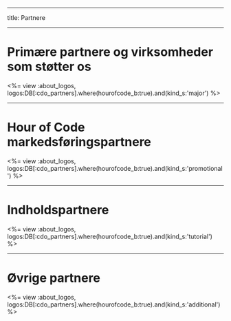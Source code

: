 * * *

title: Partnere

* * *

# Primære partnere og virksomheder som støtter os

<%= view :about_logos, logos:DB[:cdo_partners].where(hourofcode_b:true).and(kind_s:'major') %>

* * *

# Hour of Code markedsføringspartnere

<%= view :about_logos, logos:DB[:cdo_partners].where(hourofcode_b:true).and(kind_s:'promotional') %>

* * *

# Indholdspartnere

<%= view :about_logos, logos:DB[:cdo_partners].where(hourofcode_b:true).and(kind_s:'tutorial') %>

* * *

# Øvrige partnere

<%= view :about_logos, logos:DB[:cdo_partners].where(hourofcode_b:true).and(kind_s:'additional') %>